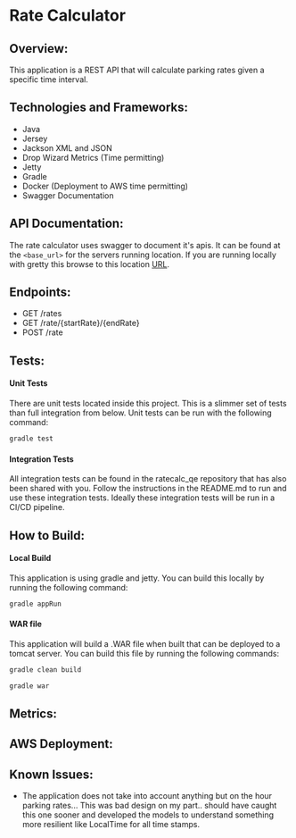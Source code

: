 # Rate Calculator #

## Overview: ##
This application is a REST API that will calculate parking rates given a specific time interval.

## Technologies and Frameworks: ##
- Java
- Jersey
- Jackson XML and JSON
- Drop Wizard Metrics (Time permitting)
- Jetty
- Gradle
- Docker (Deployment to AWS time permitting)
- Swagger Documentation

## API Documentation: ##
The rate calculator uses swagger to document it's apis. It can be found at the `<base_url>` for the servers running location. If you are running locally with gretty this browse to this location [URL](http://localhost:8080).

## Endpoints: ##
- GET /rates
- GET /rate/{startRate}/{endRate}
- POST /rate

## Tests: ##
#### Unit Tests ####
There are unit tests located inside this project. This is a slimmer set of tests than full integration from below. Unit tests can be run with the following command:
```bash
gradle test
```

#### Integration Tests ####
All integration tests can be found in the ratecalc_qe repository that has also been shared with you. Follow the instructions in the README.md to run and use these integration tests. Ideally these integration tests will be run in a CI/CD pipeline.

## How to Build: ##
#### Local Build ####
This application is using gradle and jetty. You can build this locally by running the following command:
```bash
gradle appRun
```

#### WAR file ####
This application will build a .WAR file when built that can be deployed to a tomcat server. You can build this file by running the following commands:
```bash
gradle clean build
```
```bash
gradle war
```

## Metrics: ##

## AWS Deployment: ##

## Known Issues: ##
- The application does not take into account anything but on the hour parking rates... This was bad design on my part..
should have caught this one sooner and developed the models to understand something more resilient like LocalTime for all time stamps.